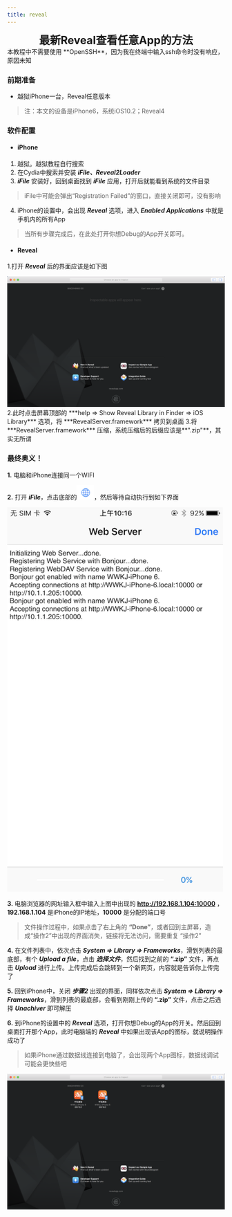 ```yaml
---
title: reveal
---
```


<center><font style="font-size:25px;font-weight: bolder;">最新Reveal查看任意App的方法</font></center>
本教程中不需要使用 **OpenSSH**，因为我在终端中输入ssh命令时没有响应，原因未知

### 前期准备
* 越狱iPhone一台，Reveal任意版本
> 注：本文的设备是iPhone6，系统iOS10.2；Reveal4

### 软件配置
* #### iPhone
 1. 越狱。越狱教程自行搜索
 2. 在Cydia中搜索并安装 ***iFile、Reveal2Loader***
 3. ***iFile*** 安装好，回到桌面找到 ***iFile*** 应用，打开后就能看到系统的文件目录
  > iFile中可能会弹出“Registration Failed”的窗口，直接关闭即可，没有影响
 4. iPhone的设置中，会出现 ***Reveal*** 选项，进入 ***Enabled Applications*** 中就是手机内的所有App
  > 当所有步骤完成后，在此处打开你想Debug的App开关即可。

* #### Reveal
 1.打开 ***Reveal*** 后的界面应该是如下图
 
 <img src="./initial.png" width="700"/>
 2.此时点击屏幕顶部的 ***help => Show Reveal Library in Finder => iOS Library*** 选项，将 ***RevealServer.framework*** 拷贝到桌面
 3.将 ***RevealServer.framework*** 压缩，系统压缩后的后缀应该是**".zip"**，其实无所谓
 
### 最终奥义！
**1.** 电脑和iPhone连接同一个WIFI  

**2.** 打开 ***iFile***，点击底部的<img src="./webserver-icon.png" width="40"/>，然后等待自动执行到如下界面

<img src="./webserver.png" width="500"/>  

**3.** 电脑浏览器的网址输入框中输入上图中出现的 **http://192.168.1.104:10000** ，**192.168.1.104** 是iPhone的IP地址，**10000** 是分配的端口号
> 文件操作过程中，如果点击了右上角的 **“Done”**，或者回到主屏幕，造成“操作2”中出现的界面消失，链接将无法访问，需要重复 “操作2”

**4.** 在文件列表中，依次点击 ***System => Library => Frameworks***，滑到列表的最底部，有个 ***Upload a file***，点击 ***选择文件***，然后找到之前的 **“.zip”** 文件，再点击 ***Upload*** 进行上传。上传完成后会跳转到一个新网页，内容就是告诉你上传完了

**5.** 回到iPhone中，关闭 ***步骤2*** 出现的界面，同样依次点击 ***System => Library => Frameworks***，滑到列表的最底部，会看到刚刚上传的 **“.zip”** 文件，点击之后选择 ***Unachiver*** 即可解压

**6.** 到iPhone的设置中的 ***Reveal*** 选项，打开你想Debug的App的开关。然后回到桌面打开那个App，此时电脑端的 ***Reveal*** 中如果出现该App的图标，就说明操作成功了  
> 如果iPhone通过数据线连接到电脑了，会出现两个App图标，数据线调试可能会更快些吧
<img src="./finished.png" width="700"/>
